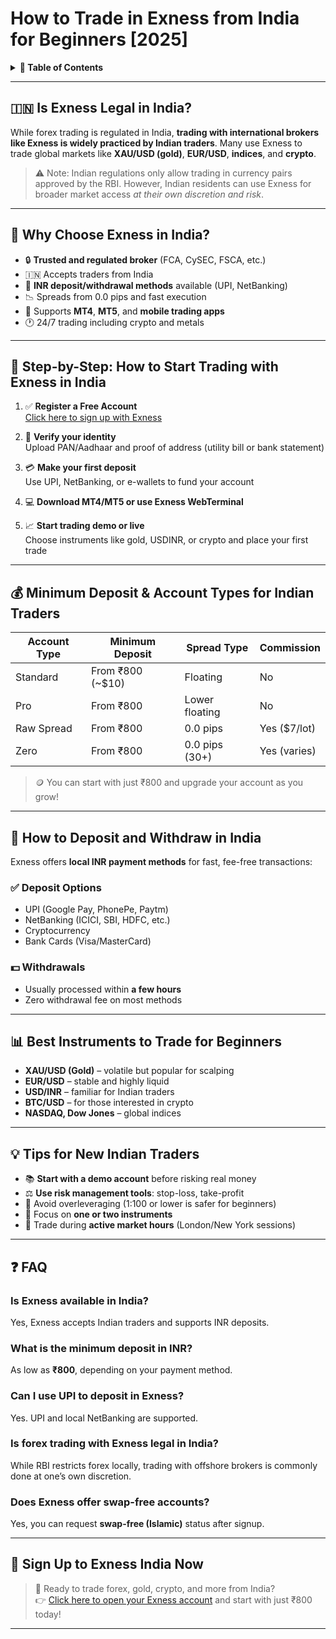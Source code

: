 # How to Trade in Exness from India for Beginners [2025]

<details>
<summary><strong>📑 Table of Contents</strong></summary>

- [Is Exness Legal in India?](#is-exness-legal-in-india)
- [Why Choose Exness in India?](#why-choose-exness-in-india)
- [Step-by-Step: How to Start Trading with Exness in India](#step-by-step-how-to-start-trading-with-exness-in-india)
- [Minimum Deposit & Account Types for Indian Traders](#minimum-deposit--account-types-for-indian-traders)
- [How to Deposit and Withdraw in India](#how-to-deposit-and-withdraw-in-india)
- [Best Instruments to Trade for Beginners](#best-instruments-to-trade-for-beginners)
- [Tips for New Indian Traders](#tips-for-new-indian-traders)
- [FAQ](#faq)
- [Sign Up to Exness India Now](#sign-up-to-exness-india-now)

</details>

---

## 🇮🇳 Is Exness Legal in India?

While forex trading is regulated in India, **trading with international brokers like Exness is widely practiced by Indian traders**. Many use Exness to trade global markets like **XAU/USD (gold)**, **EUR/USD**, **indices**, and **crypto**.

> ⚠️ Note: Indian regulations only allow trading in currency pairs approved by the RBI. However, Indian residents can use Exness for broader market access *at their own discretion and risk*.

---

## 🌟 Why Choose Exness in India?

- 🔒 **Trusted and regulated broker** (FCA, CySEC, FSCA, etc.)
- 🇮🇳 Accepts traders from India
- 🏦 **INR deposit/withdrawal methods** available (UPI, NetBanking)
- 📉 Spreads from 0.0 pips and fast execution
- 📱 Supports **MT4**, **MT5**, and **mobile trading apps**
- 🕐 24/7 trading including crypto and metals

---

## 🧭 Step-by-Step: How to Start Trading with Exness in India

1. ✅ **Register a Free Account**  
   [Click here to sign up with Exness](https://one.exnesstrack.org/boarding/sign-up/a/english23)

2. 🪪 **Verify your identity**  
   Upload PAN/Aadhaar and proof of address (utility bill or bank statement)

3. 💳 **Make your first deposit**  
   Use UPI, NetBanking, or e-wallets to fund your account

4. 💻 **Download MT4/MT5 or use Exness WebTerminal**

5. 📈 **Start trading demo or live**  
   Choose instruments like gold, USDINR, or crypto and place your first trade

---

## 💰 Minimum Deposit & Account Types for Indian Traders

| **Account Type**  | **Minimum Deposit** | **Spread Type**  | **Commission** |
|-------------------|---------------------|------------------|----------------|
| Standard          | From ₹800 (~$10)    | Floating         | No             |
| Pro               | From ₹800           | Lower floating   | No             |
| Raw Spread        | From ₹800           | 0.0 pips         | Yes ($7/lot)   |
| Zero              | From ₹800           | 0.0 pips (30+)   | Yes (varies)   |

> 🪙 You can start with just ₹800 and upgrade your account as you grow!

---

## 💸 How to Deposit and Withdraw in India

Exness offers **local INR payment methods** for fast, fee-free transactions:

### ✅ Deposit Options
- UPI (Google Pay, PhonePe, Paytm)
- NetBanking (ICICI, SBI, HDFC, etc.)
- Cryptocurrency
- Bank Cards (Visa/MasterCard)

### 💵 Withdrawals
- Usually processed within **a few hours**
- Zero withdrawal fee on most methods

---

## 📊 Best Instruments to Trade for Beginners

- **XAU/USD (Gold)** – volatile but popular for scalping
- **EUR/USD** – stable and highly liquid
- **USD/INR** – familiar for Indian traders
- **BTC/USD** – for those interested in crypto
- **NASDAQ, Dow Jones** – global indices

---

## 💡 Tips for New Indian Traders

- 📚 **Start with a demo account** before risking real money
- ⚖️ **Use risk management tools**: stop-loss, take-profit
- 🎯 Avoid overleveraging (1:100 or lower is safer for beginners)
- 🧠 Focus on **one or two instruments**
- 📅 Trade during **active market hours** (London/New York sessions)

---

## ❓ FAQ

### Is Exness available in India?
Yes, Exness accepts Indian traders and supports INR deposits.

### What is the minimum deposit in INR?
As low as **₹800**, depending on your payment method.

### Can I use UPI to deposit in Exness?
Yes. UPI and local NetBanking are supported.

### Is forex trading with Exness legal in India?
While RBI restricts forex locally, trading with offshore brokers is commonly done at one’s own discretion.

### Does Exness offer swap-free accounts?
Yes, you can request **swap-free (Islamic)** status after signup.

---

## 🔗 Sign Up to Exness India Now

> 🚀 Ready to trade forex, gold, crypto, and more from India?  
> 👉 [Click here to open your Exness account](https://one.exnesstrack.org/boarding/sign-up/a/english23) and start with just ₹800 today!

---

